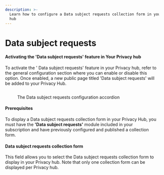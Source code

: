 ```yaml
---
description: >-
  Learn how to configure a Data subject requests collection form in your Privacy
  hub
---
```


# Data subject requests

#### Activating the 'Data subject requests' feature in Your Privacy hub

To activate the ' Data subject requests' feature in your Privacy hub, refer to the general configuration section where you can enable or disable this option. Once enabled, a new public page titled  'Data subject requests' will be added to your Privacy Hub.

<figure><img src="../../../.gitbook/assets/Capture d&#x27;écran 2024-11-18 233858.png" alt=""><figcaption><p>The Data subject requests configuration accordion</p></figcaption></figure>



#### Prerequisites

To display a Data subject requests collection form in your Privacy Hub, you must have the **'Data subject requests'** module included in your subscription and have previously configured and published a collection form.

#### Data subject requests collection form

This field allows you to select the Data subject requests collection form to display in your Privacy hub. Note that only one collection form can be displayed per Privacy hub.

